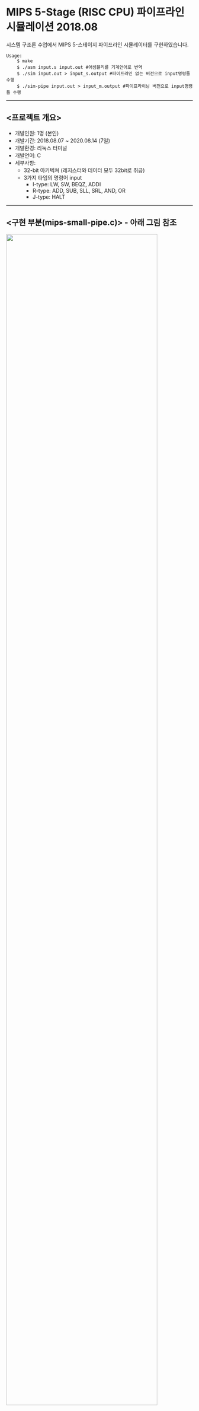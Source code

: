 # MIPS 5-Stage (RISC CPU) 파이프라인 시뮬레이션 2018.08

시스템 구조론 수업에서 MIPS 5-스테이지 파이프라인 시뮬레이터를 구현하였습니다.

    Usage:
        $ make
        $ ./asm input.s input.out #어셈블리를 기계언어로 번역
        $ ./sim input.out > input_s.output #파이프라인 없는 버전으로 input명령들 수행
        $ ./sim-pipe input.out > input_m.output #파이프라이닝 버전으로 input명령들 수행

---

## <프로젝트 개요>

- 개발인원: 1명 (본인)
- 개발기간: 2018.08.07 ~ 2020.08.14 (7일)
- 개발환경: 리눅스 터미널
- 개발언어: C
- 세부사항:
    - 32-bit 아키텍쳐 (레지스터와 데이터 모두 32bit로 취급)
    - 3가지 타입의 명령어 input
        - I-type: LW, SW, BEQZ, ADDI
        - R-type: ADD, SUB, SLL, SRL, AND, OR
        - J-type: HALT

---

## <구현 부분(**mips-small-pipe.c**)> - 아래 그림 참조

<img src="https://s3.us-west-2.amazonaws.com/secure.notion-static.com/33b22f9f-7228-40a9-8a37-ecf2a570a5f3/Untitled.png?X-Amz-Algorithm=AWS4-HMAC-SHA256&X-Amz-Credential=ASIAT73L2G45HLK2ILT4%2F20200118%2Fus-west-2%2Fs3%2Faws4_request&X-Amz-Date=20200118T122925Z&X-Amz-Expires=86400&X-Amz-Security-Token=IQoJb3JpZ2luX2VjEDIaCXVzLXdlc3QtMiJGMEQCIGd%2BOmupZLk0b5jQ3Rb99VrNyk6Pw%2BqzaFhvwabuk46SAiB4nZR3Z7ZRwOojPcckt1lvlGgEoE3kkB%2BUQJ6WeNCPhSq9Awi7%2F%2F%2F%2F%2F%2F%2F%2F%2F%2F8BEAAaDDI3NDU2NzE0OTM3MCIMXxvxI23TIySZYw8cKpEDlTASVrO8QzZF1b83GrFUs%2FwJxybx4sMVe%2FoswkAuVnl%2BB1RevVj8vRrp%2FlFHGDj%2FFFW0X1wqPBFisAm%2BN2xPNbQf6BR7%2BCROhKbc3UHEONNydTLesUpeaK1ii%2BDcmmD9tbRtDNxnPEQVaLJGYd2R1lcC39QNF9%2F09Qwyb61HVpnWYaKCiDa19aBQ5cLqGMk9OHNotJ3RFxiPnrh1jDaUvl9Z1mlO9o6f9upX%2FasTqgwuXwCq8PixI6%2FSpsXga03v%2B0ne58djl9XfNMwbBrQBTJxFlcxvapYq4pKmA2%2FjPgjgpJqdku%2BnOX1jbjhWea9ZMIYyRkxsYdCeWo8YOuxaJ2UTP%2BUWg4hU%2BYzivYskAmRZLesyeCzYtf3R1yRGsy0aWKBWPuWkmFsZ6dOshQS7%2FUg7Z4rtjWHHfXaW2ldkfE2%2FMkmWmqATu0fg%2BSmKPiNOndE%2B4fSO0EcVgQQgy82TBF5gyqS9PpWwym2NLlU6u4IGS6PO2F7HI7P4lahvo7FwguMRw12zNXe6uThDANxa0M4w0a6L8QU67AG0Ws%2BaB0QhGm3g9iIRh2Kkto7rGsKXPk9F8vSbLtbU7QUMV6r%2Bcg9M4asveevrzyW8BQQ1xI08KvW3fHr8885khqpnOBYHODfYC1sMGcXyK6qnbheAsnwIdh63NU%2BQgWUOrefk%2F2kDZ7dTJTGe8UiiL2aXYRsFQWdD04TaIqmqA0wkMB1x4%2Fb%2FD3Npd53WIH4zJtfty%2FAoihgUNjNFwJjGyAid%2BI%2BHZe%2BSP9WUo7ZJVrDBRLnCXUlebM8mhKSaB8r3gznSNzidbaHiiFUXyvrP0z3pe%2FrT4jBh2EvegHD2eYqbWUYU%2Bg3k3vigxg%3D%3D&X-Amz-Signature=cdbdfe9bd62a513b4f6cb582223afbd0503b07c67a73964887b7fcee83a6219a&X-Amz-SignedHeaders=host&response-content-disposition=filename%20%3D%22Untitled.png%22" width="90%"></img>

**5-Stage MIPS Pipeline** (Figure C.22 @ Computer architecture: a quantitative approach by Hennessy & Patterson)

- IF stage - 메모리에서 명령어 적재
    - 현재 PC를 참조하여 명령어를 4비트만큼 레지스터에 적재 (IR)
    - 읽어들인 명령어 길이인 4만큼 PC 만큼 더하고(MUX), NPC(newPC)에 저장.
    - 데이터 지정 명령어 일 경우 16비트만큼 레지스터에 적재 (Imm)
- ID stage - 명령어 해석, 레지스터 읽기
    - 명령어 해석 후 레지스터에서 필요한 값들을 읽어들여 새로운 임시 레지스터에 저장
- EX stage  - 명령어 실행, 주소 계산
    - 명령어에 따라 계산(MUX) 실행 후 결과를 임시 레지스터에 저장
    - 이번 시뮬레이터의 경우: EX스테이지 후 MEM 스테이지로 넘어가기 전 "branch taken" 시그널을 보내는 대신, 다음 branch 주소를 계산 후 PC 레지스터를 직접적으로 바꿈
- MEM stage - 메모리 접근
    - PC를 NPC로 업데이트
    - 피연산자의 메모리에 접근하고 데이터를 작성.
    - 이번 시뮬레이터의 경우: 다시 메모리에서 데이터를 읽어올 수 있는지 확인하는 과정을 WB단계를 가기 전 MEM단계에서 수행.
- WB stage - 레지스트리에 결과값 기록
    - 결과를 다시 메모리에서 레지스터에 기록.
    - 성공하지 못할 경우 ID단계로 돌아가지만, 이번 시뮬레이터의 경우 이 단계가 MEM스테이지로 돌아감.

---

# 성과

## <파이프라이닝이 없는 프로세서인 mips-small.c와의 비교>

<article id="7f5f6f1d-1b1f-47c9-a94f-eeac6e636994" class="page sans"><header><h3 class="page-title">독립 연산 VS 파이프라이닝: 수행 사이클 수 비교</h3></header><div class="page-body"><table class="collection-content"><thead><tr><th>명령어</th><th>독립 연산</th><th>파이프라이닝</th></tr></thead><tbody><tr id="e3550a9f-df26-42e6-952b-0583253c7049"><td class="cell-title">덧셈 후 뺄셈</td><td class="cell-v4j:">40</td><td class="cell-UR(O">10</td></tr><tr id="793f5431-7147-47e2-8d03-e8121f9979b5"><td class="cell-title">곱셈(229 * 123)</td><td class="cell-v4j:">350</td><td class="cell-UR(O">79</td></tr><tr id="047186b1-3330-42f0-9576-a861760c172f"><td class="cell-title">포워딩이 있는 덧뺄셈</td><td class="cell-v4j:">60</td><td class="cell-UR(O">17</td></tr><tr id="efa49cf3-d103-4d07-b032-a4190f502b80"><td class="cell-title">브랜칭 (I-type)</td><td class="cell-v4j:">90</td><td class="cell-UR(O">19</td></tr><tr id="3f9cc77a-6723-4e47-bcca-c1fc29d3a320"><td class="cell-title">곱셈(123456789^2) - 아래 코드 참고</td><td class="cell-v4j:">335</td><td class="cell-UR(O">82</td></tr></tbody></table></div>

**mult_big.s : 123456789 * 123456789를 수행하는 어셈블리 파일**

    add	1	0	0	r1 <- result=0
    	lw	2	0	mplier	r2 <- multiplier
    	lw	3	0	mcand	r3 <- multiplicand
    	addi	5	0	1	r5 <- check bit
    	addi	6	0	8	r6 <- index (starts at 8)
    	addi	7	0	-1	r7 <- -1
    	addi	8	0	1	r8 <- constant 1 for shifting
    loop	and	4	2	5	see if current bit of mplier==1
    	beqz	0	4	skip	if bit is 0, skip the add
    	add	1	3	1	add current multiplicand to result
    skip	sll	3	3	8	shift mcand left 1 bit by doubling it
    	sll	5	5	8	shift check left 1 bit by doubling it
    	add	6	7	6	decrement index
    	beqz	0	6	end	check if done
    	beqz	0	0	loop	jump back to loop
    end	sw	1	0	answer
    	halt
    mcand	.fill	123456789			multiplicand
    mplier	.fill	123456789			multiplier
    answer	.fill	0			answer

*주어진 어셈블리인 asm.c로 위 파일 및 다른 어셈블리 파일들을 머신코드로 변환하여 사용하였습니다.
